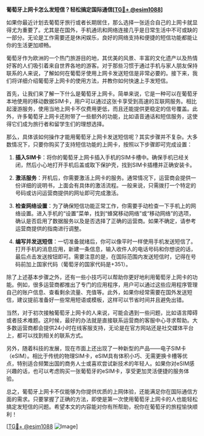 **葡萄牙上网卡怎么发短信？轻松搞定国际通信[[TG💪+ @esim1088](https://t.me/s/esim1088)]**

如果你最近计划去葡萄牙旅行或者长期居住，那么选择一张适合自己的上网卡就显得尤为重要了。尤其是在国外，手机通讯和网络连接几乎是日常生活中不可或缺的一部分。无论是工作需要还是休闲娱乐，良好的网络支持和便捷的短信功能都能让你的生活更加顺畅。

葡萄牙作为欧洲的一个热门旅游目的地，其优美的风景、丰富的文化遗产以及热情好客的人们吸引着来自世界各地的游客。对于那些习惯于通过手机与家人朋友保持联系的人来说，了解如何在葡萄牙使用上网卡发送短信是非常必要的。接下来，我们将详细介绍葡萄牙上网卡的使用方法，并教你如何快速上手发短信。

首先，让我们来了解一下什么是葡萄牙上网卡。简单来说，它是一种可以在葡萄牙本地使用的移动数据SIM卡，用户可以通过这张卡享受到高速的互联网服务。相比起漫游服务，使用当地上网卡不仅费用更低，而且还能提供更稳定的信号覆盖。此外，许多葡萄牙上网卡还附带了一些额外的功能，比如语音通话和短信服务，这使得它们成为旅行者和留学生们的理想选择。

那么，具体该如何操作才能用葡萄牙上网卡发送短信呢？其实步骤并不复杂。大多数情况下，只要你购买了支持短信功能的上网卡，按照以下步骤即可完成设置：

1. **插入SIM卡**：将你的葡萄牙上网卡插入手机的SIM卡槽中。确保手机已经关闭，然后小心地打开手机后盖或取下保护壳，找到SIM卡插槽并正确安装卡。
   
2. **激活服务**：开机后，你需要激活上网卡的服务。通常情况下，运营商会提供一份详细的说明书，上面会有具体的激活流程。一般来说，只需拨打一个特定的号码或访问运营商提供的网址即可完成激活。

3. **检查网络设置**：为了确保短信功能正常工作，你需要手动检查一下手机上的网络设置。进入手机的“设置”菜单，找到“蜂窝移动网络”或“移动网络”的选项，确认是否启用了数据服务以及是否选择了正确的运营商。如果不确定，请参考运营商提供的指南进行调整。

4. **编写并发送短信**：一切准备就绪后，你可以像平时一样使用手机发送短信了。打开手机的消息应用，新建一条信息，输入收件人的电话号码和你想说的话，最后点击发送按钮即可。需要注意的是，在国际范围内发送短信时，记得在号码前加上国家代码（葡萄牙的国家代码是+351）。

除了上述基本步骤之外，还有一些小技巧可以帮助你更好地利用葡萄牙上网卡的功能。例如，很多运营商都推出了专门的应用程序，用户可以通过这些应用程序管理自己的账户信息、查看剩余流量、充值等。此外，如果你经常需要在国外发送短信，建议提前准备好一些常用短语或模板，这样可以节省时间并且避免出错。

当然，对于初次接触葡萄牙上网卡的人来说，可能会遇到一些问题，比如语言障碍或者技术难题。这时候，最好的办法就是直接联系运营商的客服中心寻求帮助。大多数运营商都会提供24小时在线客服支持，无论是在官方网站还是社交媒体平台上，都可以找到相关的联系方式。

另外，随着科技的发展，现在市面上还出现了一种新型的产品——电子SIM卡（eSIM）。相比于传统的物理SIM卡，eSIM具有体积小巧、无需更换卡槽等优点，特别适合频繁出国的商务人士或喜欢尝试新技术的年轻人。如果你对eSIM感兴趣的话，也可以考虑购买一张葡萄牙的eSIM卡，享受更加灵活便捷的服务体验。

总之，葡萄牙上网卡不仅能够为你提供优质的上网体验，还能满足你在国际通信方面的需求。只要掌握了正确的方法，即使是第一次使用葡萄牙上网卡的人也能轻松搞定发短信的问题。希望本文的内容能对你有所帮助，祝你在葡萄牙的旅程愉快顺利！

[[TG💪+ @esim1088](https://t.me/s/esim1088) ![Image](https://i.postimg.cc/4NQfJmqS/Snipaste-2025-05-13-00-14-12.png)]